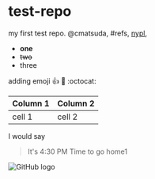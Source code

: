 # test-repo
my first test repo.
@cmatsuda, #refs, [nypl](www.nypl.org),
- **one**
- <del>two</del>
- three

adding emoji
:+1:  :camel:  :octocat:

Column 1 | Column 2
----------- | ----------
cell 1 | cell 2

I would say
> It's 4:30 PM
> Time to go home1

![GitHub logo](/images/logo.png)
